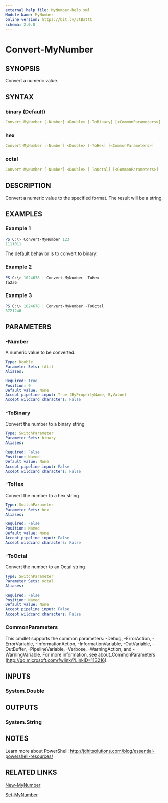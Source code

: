 ```yaml
---
external help file: MyNumber-help.xml
Module Name: MyNumber
online version: https://bit.ly/3tBattC
schema: 2.0.0
---
```


# Convert-MyNumber

## SYNOPSIS

Convert a numeric value.

## SYNTAX

### binary (Default)

```yaml
Convert-MyNumber [-Number] <Double> [-ToBinary] [<CommonParameters>]
```

### hex

```yaml
Convert-MyNumber [-Number] <Double> [-ToHex] [<CommonParameters>]
```

### octal

```yaml
Convert-MyNumber [-Number] <Double> [-ToOctal] [<CommonParameters>]
```

## DESCRIPTION

Convert a numeric value to the specified format. The result will be a string.

## EXAMPLES

### Example 1

```powershell
PS C:\> Convert-MyNumber 123
1111011
```

The default behavior is to convert to binary.

### Example 2

```powershell
PS C:\> 1024678 | Convert-MyNumber -ToHex
fa2a6
```

### Example 3

```powershell
PS C:\> 1024678 | Convert-MyNumber -ToOctal
3721246
```

## PARAMETERS

### -Number

A numeric value to be converted.

```yaml
Type: Double
Parameter Sets: (All)
Aliases:

Required: True
Position: 0
Default value: None
Accept pipeline input: True (ByPropertyName, ByValue)
Accept wildcard characters: False
```

### -ToBinary

Convert the number to a binary string

```yaml
Type: SwitchParameter
Parameter Sets: binary
Aliases:

Required: False
Position: Named
Default value: None
Accept pipeline input: False
Accept wildcard characters: False
```

### -ToHex

Convert the number to a hex string

```yaml
Type: SwitchParameter
Parameter Sets: hex
Aliases:

Required: False
Position: Named
Default value: None
Accept pipeline input: False
Accept wildcard characters: False
```

### -ToOctal

Convert the number to an Octal string

```yaml
Type: SwitchParameter
Parameter Sets: octal
Aliases:

Required: False
Position: Named
Default value: None
Accept pipeline input: False
Accept wildcard characters: False
```

### CommonParameters

This cmdlet supports the common parameters: -Debug, -ErrorAction, -ErrorVariable, -InformationAction, -InformationVariable, -OutVariable, -OutBuffer, -PipelineVariable, -Verbose, -WarningAction, and -WarningVariable. For more information, see about_CommonParameters (http://go.microsoft.com/fwlink/?LinkID=113216).

## INPUTS

### System.Double

## OUTPUTS

### System.String

## NOTES

Learn more about PowerShell: http://jdhitsolutions.com/blog/essential-powershell-resources/

## RELATED LINKS

[New-MyNumber](New-MyNumber.md)

[Set-MyNumber](Set-MyNumber.md)
